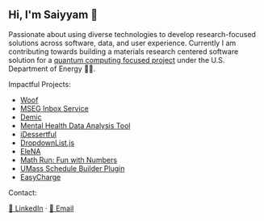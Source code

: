 ## Hi, I'm Saiyyam 👋
Passionate about using diverse technologies to develop research-focused solutions across software, data, and user experience. Currently I am contributing towards building a materials research centered software solution for a [quantum computing focused project](https://q-next.org/) under the U.S. Department of Energy 🧑‍💻. 

Impactful Projects:
- [Woof](https://github.com/saiyyamkochar-29/Woof)
- [MSEG Inbox Service](https://github.com/saiyyamkochar-29/mseg-inbox-service)
- [Demic](https://github.com/saiyyamkochar-29/Demic)
- [Mental Health Data Analysis Tool](https://github.com/saiyyamkochar-29/MentalHealthDataAnalysis)
- [iDessertful](https://github.com/saiyyamkochar-29/iDessertful)
- [DropdownList.js](https://github.com/saiyyamkochar-29/DropdownList.js)
- [EleNA](https://github.com/saiyyamkochar-29/EleNA)
- [Math Run: Fun with Numbers](https://umass-my.sharepoint.com/:u:/g/personal/mhabbott_umass_edu/EXzFDH-GjhpJvfV1tzRN2eYBn0kB3naY6naLV-MfenF9eQ?e=SuFoIU)
- [UMass Schedule Builder Plugin](https://devpost.com/software/umass-schedule-builder)
- [EasyCharge](https://devpost.com/software/team-byte-f2gzi5)

Contact:

[👔 LinkedIn](https://www.linkedin.com/in/saiyyamkochar/) · [📨 Email](mailto:kocharsaiyyam@gmail.com)

